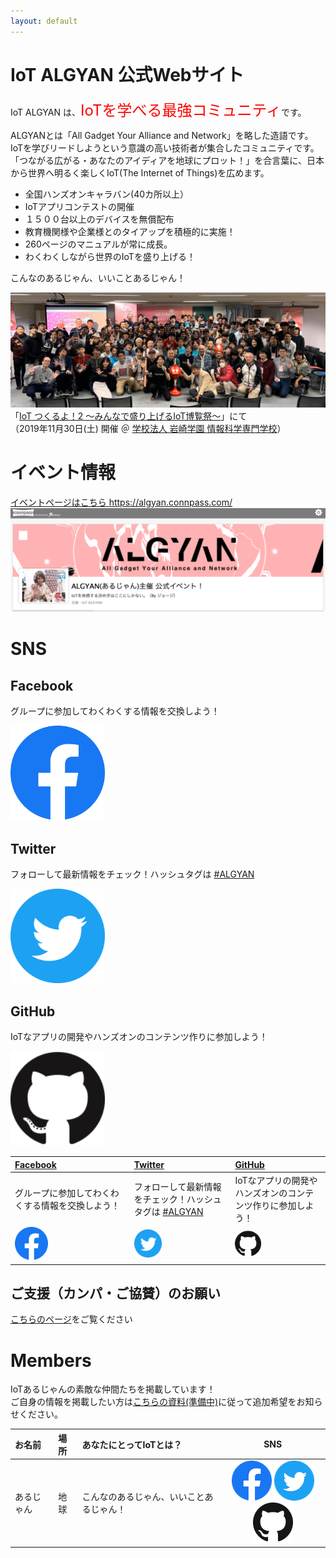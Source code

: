 ```yaml
---
layout: default
---
```


# IoT ALGYAN 公式Webサイト

IoT ALGYAN は、<font color="red" size="5">IoTを学べる最強コミュニティ</font>です。

ALGYANとは「All Gadget Your Alliance and Network」を略した造語です。  
IoTを学びリードしようという意識の高い技術者が集合したコミュニティです。  
「つながる広がる・あなたのアイディアを地球にプロット！」を合言葉に、日本から世界へ明るく楽しくIoT(The Internet of Things)を広めます。  

- 全国ハンズオンキャラバン(40カ所以上）
- IoTアプリコンテストの開催
- １５００台以上のデバイスを無償配布
- 教育機関様や企業様とのタイアップを積極的に実施！
- 260ページのマニュアルが常に成長。
- わくわくしながら世界のIoTを盛り上げる！

こんなのあるじゃん、いいことあるじゃん！

![tsukuruyo2](/img/tsukuruyo2.jpg)
「[IoT つくるよ！2 〜みんなで盛り上げるIoT博覧祭〜](https://www.tsukuruyo.net/)」にて  
（2019年11月30日(土) 開催 ＠ [学校法人 岩崎学園 情報科学専門学校](http://isc.iwasaki.ac.jp/index.html)）

# イベント情報

[イベントページはこちら https://algyan.connpass.com/
![connpass](/img/connpass.png)
](https://algyan.connpass.com/)

# SNS

## Facebook

グループに参加してわくわくする情報を交換しよう！

<a href="https://www.facebook.com/groups/ioytjp/"><img src="./img/f_logo_RGB-Hex-Blue_512.png" width="30%" alt="facebook"></a>　

## Twitter

フォローして最新情報をチェック！ハッシュタグは [#ALGYAN](https://twitter.com/search?q=%23algyan&src=typed_query)

<a href="https://twitter.com/IOT_ALGYAN"><img src="./img/Twitter_Social_Icon_Circle_Color.png" width="30%" alt="twitter"></a>

## GitHub

IoTなアプリの開発やハンズオンのコンテンツ作りに参加しよう！

<a href="https://github.com/algyan"><img src="./img/GitHub-Mark-120px-plus.png" width="30%" alt="github"></a>

| [Facebook](https://www.facebook.com/groups/ioytjp/)      | [Twitter](https://twitter.com/IOT_ALGYAN) | [GitHub](https://github.com/algyan) |
|:------------|:------------------|:------------------|
| グループに参加してわくわくする情報を交換しよう！ | フォローして最新情報をチェック！ハッシュタグは [#ALGYAN](https://twitter.com/search?q=%23algyan&src=typed_query) | IoTなアプリの開発やハンズオンのコンテンツ作りに参加しよう！ |
| <a href="https://www.facebook.com/groups/ioytjp/"><img src="./img/f_logo_RGB-Hex-Blue_512.png" width="30%" alt="facebook"></a> | <a href="https://twitter.com/IOT_ALGYAN"><img src="./img/Twitter_Social_Icon_Circle_Color.png" width="30%" alt="twitter"></a> | <a href="https://github.com/algyan"><img src="./img/GitHub-Mark-120px-plus.png" width="30%" alt="github"></a> |

## ご支援（カンパ・ご協賛）のお願い

[こちらのページ](Donation)をご覧ください

# Members

IoTあるじゃんの素敵な仲間たちを掲載しています！  
ご自身の情報を掲載したい方は[こちらの資料(準備中)]()に従って追加希望をお知らせください。

<!--
・お１人ずつ１行でコピペして編集してください（改行が入ると表のレイアウトが崩れます^^;
・お名前はハンドルネームなどでも構いません
・場所は住んでいるところや出没地など！
・あなたにとってIoTとは？ひと言お寄せください（セル内で改行を入れたい場合は<br>です）
・SNSは、GitHub・Facebook・Twitterに対応しています。持っていないもの／掲載したくないものは消してください。
-->

| お名前      | 場所    | あなたにとってIoTとは？          | SNS |
|:------------|:------------------|:------------------|:------:|
| あるじゃん  | 地球    | こんなのあるじゃん、いいことあるじゃん！ | [![facebook](img/facebook.png)](https://facebook.com/groups/ioytjp/) [![twitter](img/twitter.png)](https://twitter.com/IOT_ALGYAN) [![github](img/github.png)](https://github.com/algyan)   |

